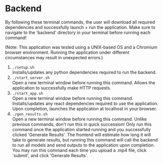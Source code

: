# Backend

By following these terminal commands, the user will download all required dependencies and successfully launch + run the application. Make sure to navigate to the 'backend' directory in your terminal before running each command!  

(Note: This application was tested using a UNIX-based OS and a Chromium browser environment. Running the application under different circumstances may result in unexpected errors.)  

1. `./setup.sh`  
Installs/updates any python dependencies required to run the backend.
2. `./start_server.sh`  
Open a new terminal window before running this command. Allows the application to successfully make HTTP requests.
3. `./start_app.sh`  
Open a new terminal window before running this command. Installs/updates any react dependencies required to use the application. Upon completion, launches the application at localhost in your browser.
4. `./gen_results.sh`  
Open a new terminal window before running this command. Unlike previous commands, don't run this in quick succession! Only run this command once the application started running and you successfully clicked 'Generate Results'. The frontend will estimate how long it will take to generate results, but running this command will call the backend to run all models and send outputs to the application upon completion. You may run this command each time you upload a .mp4 file, click 'submit', and click 'Generate Results'.